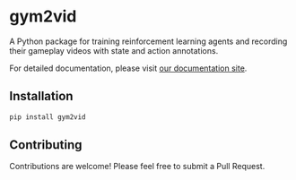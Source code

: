 # gym2vid

A Python package for training reinforcement learning agents and recording their gameplay videos with state and action annotations.

For detailed documentation, please visit [our documentation site](https://thapecroth.github.io/gym2vid/).

## Installation

```bash
pip install gym2vid
```

## Contributing

Contributions are welcome! Please feel free to submit a Pull Request.
